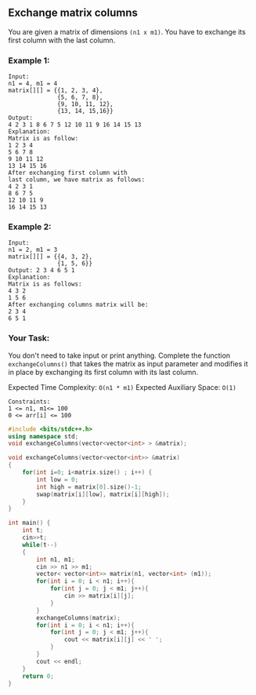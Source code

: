 ## Exchange matrix columns

You are given a matrix of dimensions `(n1 x m1)`. You have to exchange its first column with the last column.

### Example 1:

```
Input:
n1 = 4, m1 = 4
matrix[][] = {{1, 2, 3, 4},
              {5, 6, 7, 8},
              {9, 10, 11, 12},
              {13, 14, 15,16}}
Output:
4 2 3 1 8 6 7 5 12 10 11 9 16 14 15 13
Explanation:
Matrix is as follow:
1 2 3 4
5 6 7 8
9 10 11 12
13 14 15 16
After exchanging first column with
last column, we have matrix as follows:
4 2 3 1
8 6 7 5
12 10 11 9
16 14 15 13
```

### Example 2:

```
Input:
n1 = 2, m1 = 3
matrix[][] = {{4, 3, 2},
              {1, 5, 6}}
Output: 2 3 4 6 5 1
Explanation:
Matrix is as follows:
4 3 2
1 5 6
After exchanging columns matrix will be:
2 3 4
6 5 1
```

### Your Task:

You don't need to take input or print anything. Complete the function `exchangeColumns()` that takes the matrix as input parameter and modifies it in place by exchanging its first column with its last column.

Expected Time Complexity: `O(n1 * m1)`
Expected Auxiliary Space: `O(1)`

```
Constraints:
1 <= n1, m1<= 100
0 <= arr[i] <= 100
```

```c++
#include <bits/stdc++.h>
using namespace std;
void exchangeColumns(vector<vector<int> > &matrix);

void exchangeColumns(vector<vector<int>> &matrix)
{
    for(int i=0; i<matrix.size() ; i++) {
        int low = 0;
        int high = matrix[0].size()-1;
        swap(matrix[i][low], matrix[i][high]);
    }
}

int main() {
    int t;
    cin>>t;
    while(t--)
    {
        int n1, m1;
    	cin >> n1 >> m1;
    	vector< vector<int>> matrix(n1, vector<int> (m1));
    	for(int i = 0; i < n1; i++){
    		for(int j = 0; j < m1; j++){
    			cin >> matrix[i][j];
    		}
    	}
    	exchangeColumns(matrix);
    	for(int i = 0; i < n1; i++){
    		for(int j = 0; j < m1; j++){
    			cout << matrix[i][j] << ' ';
    		}
    	}
    	cout << endl;
    }
	return 0;
}
```
